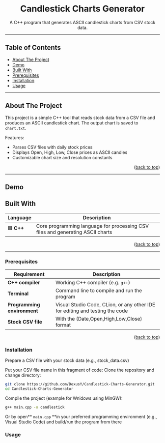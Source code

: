 <a id="readme-top"></a>


<br />
<div align="center">
  <h1 align="center">Candlestick Charts Generator</h1>
  <p align="center">
    A C++ program that generates ASCII candlestick charts from CSV stock data.
    <br />  
  </p>
</div>

---

## Table of Contents
- [About The Project](#about-the-project)
- [Demo](#Demo)
- [Built With](#built-with)
- [Prerequisites](#Prerequisites)
- [Installation](#Installation)
- [Usage](#Usage)


---

## About The Project

This project is a simple C++ tool that reads stock data from a CSV file and produces an ASCII candlestick chart. The output chart is saved to `chart.txt`.

Features:
- Parses CSV files with daily stock prices
- Displays Open, High, Low, Close prices as ASCII candles
- Customizable chart size and resolution constants

<p align="right">(<a href="#readme-top">back to top</a>)</p>

---
## Demo

## Built With

| Language | Description |
|----------|-------------|
| 🟦 **C++** | Core programming language for processing CSV files and generating ASCII charts |

<p align="right">(<a href="#readme-top">back to top</a>)</p>

---


### Prerequisites

| Requirement | Description |
|-------------|-------------|
| **C++ compiler** | Working C++ compiler (e.g. `g++`) |
| **Terminal** | Command line to compile and run the program |
| **Programming environment** | Visual Studio Code, CLion, or any other IDE for editing and testing the code |
| **Stock CSV file** | With the (Date,Open,High,Low,Close) format | 

<p align="right">(<a href="#readme-top">back to top</a>)</p>

### Installation

Prepare a CSV file with your stock data (e.g., stock_data.csv)

Put your CSV file name in this fragment of code:
Clone the repository and change directory:

```bash
git clone https://github.com/DexusY/Candlestick-Charts-Generator.git
cd Candlestick-Charts-Generator
```
Compile the project (example for Wnidows using MinGW):

```bash
g++ main.cpp -o candlestick
```

Or by open** `main.cpp` **in your preferred programming environment (e.g., Visual Studio Code) and build/run the program from there

### Usage
